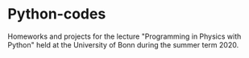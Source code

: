# Python-codes

Homeworks and projects for the lecture "Programming in Physics with Python" held at the University of Bonn during the summer term 2020.
